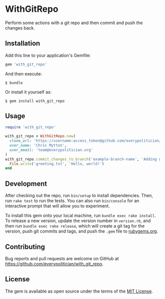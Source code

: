 # WithGitRepo

Perform some actions with a git repo and then commit and push the changes back.

## Installation

Add this line to your application's Gemfile:

```ruby
gem 'with_git_repo'
```

And then execute:

    $ bundle

Or install it yourself as:

    $ gem install with_git_repo

## Usage

```ruby
require 'with_git_repo'

with_git_repo = WithGitRepo.new(
  clone_url: 'https://username:access_token@github.com/everypolitician/with_git_repo',
  user_name: 'Chris Mytton',
  user_email: 'team@everypolitician.org'
)
with_git_repo.commit_changes_to_branch('example-branch-name', 'Adding greeting.txt') do
  File.write('greeting.txt', 'Hello, world!')
end
```

## Development

After checking out the repo, run `bin/setup` to install dependencies. Then, run `rake test` to run the tests. You can also run `bin/console` for an interactive prompt that will allow you to experiment.

To install this gem onto your local machine, run `bundle exec rake install`. To release a new version, update the version number in `version.rb`, and then run `bundle exec rake release`, which will create a git tag for the version, push git commits and tags, and push the `.gem` file to [rubygems.org](https://rubygems.org).

## Contributing

Bug reports and pull requests are welcome on GitHub at https://github.com/everypolitician/with_git_repo.

## License

The gem is available as open source under the terms of the [MIT License](http://opensource.org/licenses/MIT).
